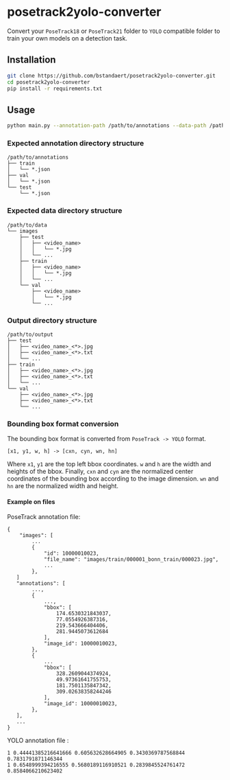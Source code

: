 # posetrack2yolo-converter
Convert your `PoseTrack18` or `PoseTrack21` folder to `YOLO` compatible folder to train your own models on a detection task.

## Installation
```bash
git clone https://github.com/bstandaert/posetrack2yolo-converter.git
cd posetrack2yolo-converter
pip install -r requirements.txt
```

## Usage
```bash
python main.py --annotation-path /path/to/annotations --data-path /path/to/data --output-path /path/to/output
```

### Expected annotation directory structure

```text
/path/to/annotations
├── train
│   └── *.json
├── val
│   └── *.json
└── test
    └── *.json
```

### Expected data directory structure

```text
/path/to/data
└── images
    ├── test
    │   ├── <video_name>
    │   │   └── *.jpg
    │   └── ...
    ├── train
    │   ├── <video_name>
    │   │   └── *.jpg
    │   └── ...
    └── val
        ├── <video_name>
        │   └── *.jpg
        └── ...
```

### Output directory structure

```text
/path/to/output
├── test
│   ├── <video_name>_<*>.jpg
│   ├── <video_name>_<*>.txt
│   └── ...
├── train
│   ├── <video_name>_<*>.jpg
│   ├── <video_name>_<*>.txt
│   └── ...
└── val
    ├── <video_name>_<*>.jpg
    ├── <video_name>_<*>.txt
    └── ...
```

### Bounding box format conversion

The bounding box format is converted from `PoseTrack -> YOLO` format. 

```text
[x1, y1, w, h] -> [cxn, cyn, wn, hn]
```

Where `x1`, `y1` are the top left bbox coordinates. `w` and `h` are the width and heights of the bbox.
Finally, `cxn` and `cyn` are the normalized center coordinates of the bounding box according to the image dimension.
`wn` and `hn` are the normalized width and height.

#### Example on files

PoseTrack annotation file:
```text
{
    "images": [
        ...
        {
            "id": 10000010023,
            "file_name": "images/train/000001_bonn_train/000023.jpg",
            ...
        },
   ]
   "annotations": [
        ...,
        {
            ...,
            "bbox": [
                174.6530321843037,
                77.0554926387316,
                219.543666404406,
                281.9445073612684
            ],
            "image_id": 10000010023,
        },
        {
            ...
            "bbox": [
                328.2609044374924,
                49.97361641755753,
                181.7501135847342,
                309.02638358244246
            ],
            "image_id": 10000010023,
        },
   ],
   ...
}
```

YOLO annotation file :
```text
1 0.44441385216641666 0.605632628664905 0.3430369787568844 0.7831791871146344
1 0.6548999394216555 0.5680189116910521 0.2839845524761472 0.8584066210623402
```
